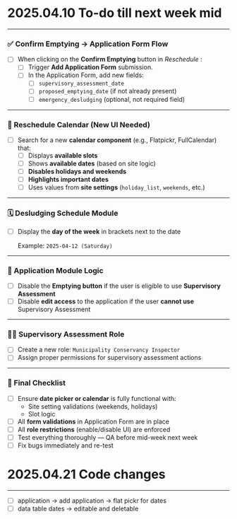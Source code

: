 # 2025.04.10 To-do till next week mid

---

### ✅ Confirm Emptying → Application Form Flow

* [ ] When clicking on the **Confirm Emptying** button in  *Reschedule* :
  * [ ] Trigger **Add Application Form** submission.
  * [ ] In the Application Form, add new fields:
    * [ ] `supervisory_assessment_date`
    * [ ] `proposed_emptying_date` (if not already present)
    * [ ] `emergency_desludging` (optional, not required field)

---

### 📅 Reschedule Calendar (New UI Needed)

* [ ] Search for a new **calendar component** (e.g., Flatpickr, FullCalendar) that:
  * [ ] Displays **available slots**
  * [ ] Shows **available dates** (based on site logic)
  * [ ] **Disables holidays and weekends**
  * [ ] **Highlights important dates**
  * [ ] Uses values from **site settings** (`holiday_list`, `weekends`, etc.)

---

### 🗓️ Desludging Schedule Module

* [ ] Display the **day of the week** in brackets next to the date

  Example: `2025-04-12 (Saturday)`

---

### 📄 Application Module Logic

* [ ] Disable the **Emptying button** if the user is eligible to use **Supervisory Assessment**
* [ ] Disable **edit access** to the application if the user **cannot use** Supervisory Assessment

---

### 🧑‍💼 Supervisory Assessment Role

* [ ] Create a new role: `Municipality Conservancy Inspector`
* [ ] Assign proper permissions for supervisory assessment actions

---

### 🚨 Final Checklist

* [ ] Ensure **date picker or calendar** is fully functional with:
  * Site setting validations (weekends, holidays)
  * Slot logic
* [ ] All **form validations** in Application Form are in place
* [ ] All **role restrictions** (enable/disable UI) are enforced
* [ ] Test everything thoroughly — QA before mid-week next week
* [ ] Fix bugs immediately and re-test

# 2025.04.21 Code changes

---

* [ ] application -> add application -> flat pickr for dates
* [ ] data table dates -> editable and deletable
